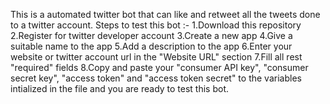 This is a automated twitter bot that can like and retweet all the tweets done to a twitter account. 
Steps to test this bot :- 
1.Download this repository
2.Register for twitter developer account
3.Create a new app
4.Give a suitable name to the app
5.Add a description to the app
6.Enter your website or twitter account url  in the "Website URL" section
7.Fill all rest "required" fields
8.Copy and paste your "consumer API key", "consumer secret key", "access token" and "access token secret" to the variables intialized in 
the file
and you are ready to test this bot.
